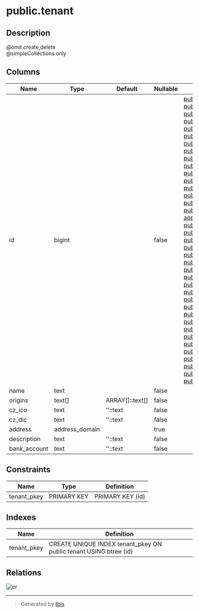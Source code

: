 # public.tenant

## Description

@omit create,delete  
@simpleCollections only

## Columns

| Name | Type | Default | Nullable | Children | Parents | Comment |
| ---- | ---- | ------- | -------- | -------- | ------- | ------- |
| id | bigint |  | false | [public.event_lesson_demand](public.event_lesson_demand.md) [public.event_instance](public.event_instance.md) [public.event_registration](public.event_registration.md) [public.payment](public.payment.md) [public.transaction](public.transaction.md) [public.users](public.users.md) [public.account](public.account.md) [public.posting](public.posting.md) [public.upozorneni](public.upozorneni.md) [public.event](public.event.md) [public.event_target_cohort](public.event_target_cohort.md) [public.event_trainer](public.event_trainer.md) [public.cohort_subscription](public.cohort_subscription.md) [public.event_instance_trainer](public.event_instance_trainer.md) [public.payment_debtor](public.payment_debtor.md) [public.payment_recipient](public.payment_recipient.md) [public.event_attendance](public.event_attendance.md) [public.membership_application](public.membership_application.md) [public.tenant_membership](public.tenant_membership.md) [app_private.skupiny](app_private.skupiny.md) [public.accounting_period](public.accounting_period.md) [public.aktuality](public.aktuality.md) [public.tenant_administrator](public.tenant_administrator.md) [public.tenant_trainer](public.tenant_trainer.md) [public.cohort_membership](public.cohort_membership.md) [public.cohort](public.cohort.md) [public.cohort_group](public.cohort_group.md) [public.dokumenty](public.dokumenty.md) [public.form_responses](public.form_responses.md) [public.galerie_dir](public.galerie_dir.md) [public.galerie_foto](public.galerie_foto.md) [public.otp_token](public.otp_token.md) [public.person_invitation](public.person_invitation.md) [public.platby_category](public.platby_category.md) [public.platby_category_group](public.platby_category_group.md) [public.platby_group](public.platby_group.md) [public.platby_group_skupina](public.platby_group_skupina.md) [public.platby_item](public.platby_item.md) [public.platby_raw](public.platby_raw.md) [public.tenant_attachment](public.tenant_attachment.md) [public.tenant_location](public.tenant_location.md) [public.upozorneni_skupiny](public.upozorneni_skupiny.md) |  |  |
| name | text |  | false |  |  |  |
| origins | text[] | ARRAY[]::text[] | false |  |  |  |
| cz_ico | text | ''::text | false |  |  |  |
| cz_dic | text | ''::text | false |  |  |  |
| address | address_domain |  | true |  |  |  |
| description | text | ''::text | false |  |  |  |
| bank_account | text | ''::text | false |  |  |  |

## Constraints

| Name | Type | Definition |
| ---- | ---- | ---------- |
| tenant_pkey | PRIMARY KEY | PRIMARY KEY (id) |

## Indexes

| Name | Definition |
| ---- | ---------- |
| tenant_pkey | CREATE UNIQUE INDEX tenant_pkey ON public.tenant USING btree (id) |

## Relations

![er](public.tenant.svg)

---

> Generated by [tbls](https://github.com/k1LoW/tbls)

